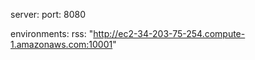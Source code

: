 server:
  port: 8080
  
environments:
  rss: "http://ec2-34-203-75-254.compute-1.amazonaws.com:10001"